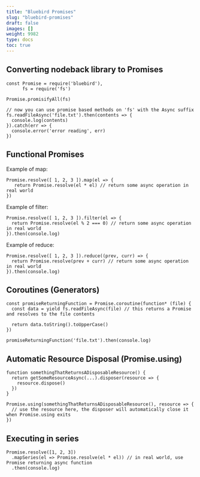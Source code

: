 ```yaml
---
title: "Bluebird Promises"
slug: "bluebird-promises"
draft: false
images: []
weight: 9982
type: docs
toc: true
---
```


## Converting nodeback library to Promises
    const Promise = require('bluebird'),
          fs = require('fs')
    
    Promise.promisifyAll(fs)
    
    // now you can use promise based methods on 'fs' with the Async suffix
    fs.readFileAsync('file.txt').then(contents => {
      console.log(contents)
    }).catch(err => {
      console.error('error reading', err)
    })

## Functional Promises
Example of map:

    Promise.resolve([ 1, 2, 3 ]).map(el => {
       return Promise.resolve(el * el) // return some async operation in real world
    })

Example of filter:

    Promise.resolve([ 1, 2, 3 ]).filter(el => {
      return Promise.resolve(el % 2 === 0) // return some async operation in real world
    }).then(console.log)

Example of reduce:

    Promise.resolve([ 1, 2, 3 ]).reduce((prev, curr) => {
      return Promise.resolve(prev + curr) // return some async operation in real world
    }).then(console.log)

## Coroutines (Generators)
    const promiseReturningFunction = Promise.coroutine(function* (file) {
      const data = yield fs.readFileAsync(file) // this returns a Promise and resolves to the file contents
    
      return data.toString().toUpperCase()
    })
    
    promiseReturningFunction('file.txt').then(console.log)

## Automatic Resource Disposal (Promise.using)
    function somethingThatReturnsADisposableResource() {
      return getSomeResourceAsync(...).disposer(resource => {
        resource.dispose()
      })
    }
    
    Promise.using(somethingThatReturnsADisposableResource(), resource => {
      // use the resource here, the disposer will automatically close it when Promise.using exits
    })

## Executing in series
    Promise.resolve([1, 2, 3])
      .mapSeries(el => Promise.resolve(el * el)) // in real world, use Promise returning async function
      .then(console.log)

